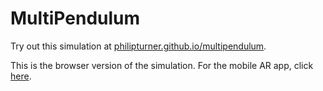 # MultiPendulum

Try out this simulation at [philipturner.github.io/multipendulum](https://philipturner.github.io/multipendulum).

This is the browser version of the simulation. For the mobile AR app, click [here](https://github.com/philipturner/ar-multipendulum).
